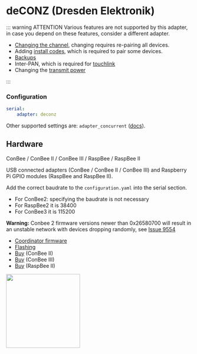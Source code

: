 # deCONZ (Dresden Elektronik)

::: warning ATTENTION
Various features are not supported by this adapter, in case you depend on these features, consider a different adapter.

-   [Changing the channel](../configuration/zigbee-network.md#changing-the-zigbee-channel), changing requires re-pairing all devices.
-   Adding [install codes](../../guide/usage/mqtt_topics_and_messages.md#zigbee2mqttbridgerequestinstall_codeadd), which is required to pair some devices.
-   [Backups](../../guide/usage/mqtt_topics_and_messages.md#zigbee2mqttbridgerequestbackup)
-   Inter-PAN, which is required for [touchlink](../../guide/usage/touchlink.md)
-   Changing the [transmit power](../../guide/configuration/adapter-settings.md)

:::

### Configuration

```yaml
serial:
    adapter: deconz
```

Other supported settings are: `adapter_concurrent` ([docs](../configuration/adapter-settings.md)).

## Hardware

ConBee / ConBee II / ConBee III / RaspBee / RaspBee II

USB connected adapters (ConBee / ConBee II / ConBee III) and Raspberry Pi GPIO modules (RaspBee and RaspBee II).

Add the correct baudrate to the `configuration.yaml` into the serial section.

-   For ConBee2: specifying the baudrate is not necessary
-   For RaspBee2 it is 38400
-   For ConBee3 it is 115200

**Warning:** Conbee 2 firmware versions newer than 0x26580700 will result in an unstable network with devices dropping randomly, see [Issue 9554](https://github.com/Koenkk/zigbee2mqtt/issues/9554)

-   [Coordinator firmware](https://deconz.dresden-elektronik.de/deconz-firmware/)
-   [Flashing](https://github.com/dresden-elektronik/deconz-rest-plugin/wiki/Update-deCONZ-manually)
-   [Buy](https://phoscon.de/conbee2#buy) (ConBee II)
-   [Buy](https://phoscon.de/conbee3#buy) (ConBee III)
-   [Buy](https://phoscon.de/raspbee2#buy) (RaspBee II)

<img src="../../images/conbee.jpg" width="200" />
